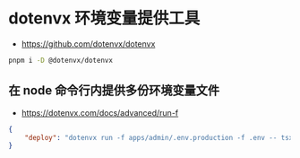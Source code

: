 # dotenvx 环境变量提供工具

- https://github.com/dotenvx/dotenvx

```bash
pnpm i -D @dotenvx/dotenvx
```

## 在 node 命令行内提供多份环境变量文件

- https://dotenvx.com/docs/advanced/run-f

```json
{
	"deploy": "dotenvx run -f apps/admin/.env.production -f .env -- tsx ./scripts/deploy.ts"
}
```
